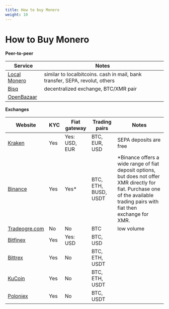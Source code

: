 ```yaml
---
title: How to buy Monero
weight: 10
---
```


# How to Buy Monero


**Peer-to-peer**

Service | Notes |
------|-------|
[Local Monero](localmonerogt7be.onion/nojs) | similar to localbitcoins. cash in mail, bank transfer, SEPA, revolut, others |
[Bisq](https://bisq.io) | decentralized exchange, BTC/XMR pair | 
[OpenBazaar](https://openbazaar.org/) | | 



**Exchanges**

Website | KYC | Fiat gateway | Trading pairs | Notes
------|-------| -----------|------|--------
[Kraken](https://www.kraken.com) | Yes | Yes: USD, EUR | BTC, EUR, USD | SEPA deposits are free |
[Binance](https://www.binance.com/en) | Yes | Yes* | BTC, ETH, BUSD, USDT | *Binance offers a wide range of fiat deposit options, but does not offer XMR directly for fiat. Purchase one of the available trading pairs with fiat then exchange for XMR. | 
[Tradeogre.com](https://tradeogre.com/) | No | No | BTC | low volume |
[Bitfinex](https://www.bitfinex.com/) | Yes | Yes: USD | BTC, USD | | 
[Bittrex](https://global.bittrex.com/) | Yes | No | BTC, ETH, USDT | |
[KuCoin](https://www.kucoin.com/) | Yes | No | BTC, ETH, USDT | | 
[Poloniex](https://poloniex.com/) | Yes | No | BTC, USDT | | 
